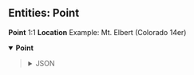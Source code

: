 ## Entities: Point

**Point** 1:1 **Location**
Example: Mt. Elbert (Colorado 14er)

<details open>
	<summary><b>Point</b></summary>
	<blockquote>
		<details>
			<ul>
				<li>Location: Mt. Elbert (Colorado 14er)</li>
				<li>Requested May 17 2022</li>
			</ul>
			<summary>JSON</summary>
		</details>
	</blockquote>
</details>